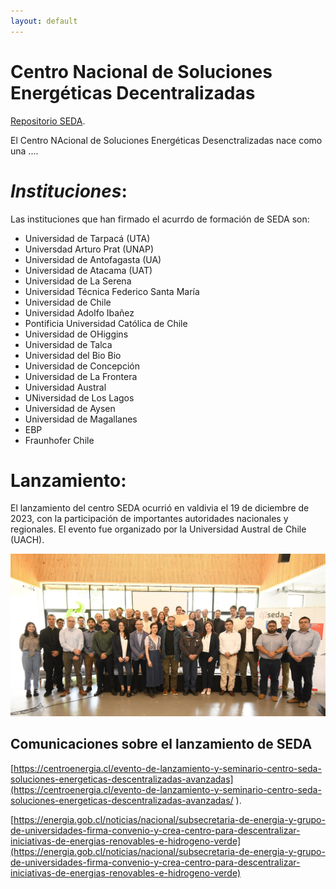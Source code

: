 ```yaml
---
layout: default
---
```


# **Centro Nacional de Soluciones Energéticas Decentralizadas**

[Repositorio SEDA](./another-page.html).

El Centro NAcional de Soluciones Energéticas Desenctralizadas nace como una ....


# _Instituciones_:

Las instituciones que han firmado el acurrdo de formación de SEDA son:

*   Universidad de Tarpacá (UTA)
*   Universdad Arturo Prat (UNAP)
*   Universidad de Antofagasta (UA)
*   Universidad de Atacama (UAT)
*   Universidad de La Serena
*   Universidad Técnica Federico Santa María
*   Universidad de Chile
*   Universidad Adolfo Ibañez
*   Pontificia Universidad Católica de Chile
*   Universidad de OHiggins
*   Universidad de Talca
*   Universidad del Bio Bio
*   Universidad de Concepción
*   Universidad de La Frontera
*   Universidad Austral
*   UNiversidad de Los Lagos
*   Universidad de Aysen
*   Universidad de Magallanes
*   EBP
*   Fraunhofer Chile

# Lanzamiento:

El lanzamiento del centro SEDA ocurrió en valdivia el 19 de diciembre de 2023, con la participación de importantes autoridades nacionales y regionales.
El evento fue organizado por la Universidad Austral de Chile (UACH).

![Lanzamiento](/assets/img/Lanzamiento_team.jpg)


## Comunicaciones sobre el lanzamiento de SEDA

[https://centroenergia.cl/evento-de-lanzamiento-y-seminario-centro-seda-soluciones-energeticas-descentralizadas-avanzadas](https://centroenergia.cl/evento-de-lanzamiento-y-seminario-centro-seda-soluciones-energeticas-descentralizadas-avanzadas/ ).

[https://energia.gob.cl/noticias/nacional/subsecretaria-de-energia-y-grupo-de-universidades-firma-convenio-y-crea-centro-para-descentralizar-iniciativas-de-energias-renovables-e-hidrogeno-verde](https://energia.gob.cl/noticias/nacional/subsecretaria-de-energia-y-grupo-de-universidades-firma-convenio-y-crea-centro-para-descentralizar-iniciativas-de-energias-renovables-e-hidrogeno-verde)
